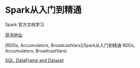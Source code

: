 # Spark从入门到精通

Spark 官方文档学习


[简书地址](https://www.jianshu.com/nb/34127975)

[RDDs, Accumulators, BroadcastVars](Spark从入门到精通 RDDs, Accumulators, BroadcastVars)

[SQL, DataFrame and Dataset](https://www.jianshu.com/p/d689014ac0a8)

